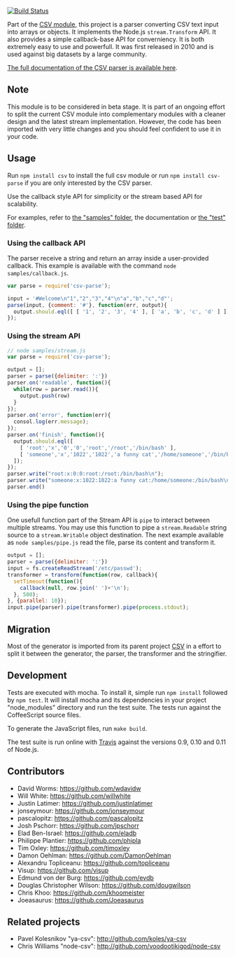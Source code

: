 [![Build Status](https://secure.travis-ci.org/wdavidw/node-csv-parse.png)](http://travis-ci.org/wdavidw/node-csv-parse)

Part of the [CSV module](https://github.com/wdavidw/node-csv), this project is a
parser converting CSV text input into arrays or objects. It implements the 
Node.js `stream.Transform` API. It also provides a simple callback-base API for
converniency. It is both extremely easy to use and powerfull. It was first 
released in 2010 and is used against big datasets by a large community.

[The full documentation of the CSV parser is available here](http://www.adaltas.com/projects/node-csv/).

Note
----

This module is to be considered in beta stage. It is part of an ongoing effort 
to split the current CSV module into complementary modules with a cleaner design 
and the latest stream implementation. However, the code has been imported with 
very little changes and you should feel confident to use it in your code.

Usage
-----

Run `npm install csv` to install the full csv module or run 
`npm install csv-parse` if you are only interested by the CSV parser.

Use the callback style API for simplicity or the stream based API for 
scalability.

For examples, refer to [the "samples" folder][csv-samples], 
the documentation or [the "test" folder][csv-test].

### Using the callback API

The parser receive a string and return an array inside a user-provided 
callback. This example is available with the command `node samples/callback.js`.

```javascript
var parse = require('csv-parse');

input = '#Welcome\n"1","2","3","4"\n"a","b","c","d"';
parse(input, {comment: '#'}, function(err, output){
  output.should.eql([ [ '1', '2', '3', '4' ], [ 'a', 'b', 'c', 'd' ] ]);
});
```

### Using the stream API
    
```javascript
// node samples/stream.js
var parse = require('csv-parse');

output = [];
parser = parse({delimiter: ':'})
parser.on('readable', function(){
  while(row = parser.read()){
    output.push(row)
  }
});
parser.on('error', function(err){
  consol.log(err.message);
});
parser.on('finish', function(){
  output.should.eql([
    [ 'root','x','0','0','root','/root','/bin/bash' ],
    [ 'someone','x','1022','1022','a funny cat','/home/someone','/bin/bash' ]
  ]);
});
parser.write("root:x:0:0:root:/root:/bin/bash\n");
parser.write("someone:x:1022:1022:a funny cat:/home/someone:/bin/bash\n");
parser.end()
```

### Using the pipe function

One usefull function part of the Stream API is `pipe` to interact between 
multiple streams. You may use this function to pipe a `stream.Readable` string 
source to a `stream.Writable` object destination. The next example available as 
`node samples/pipe.js` read the file, parse its content and transform it.

```javascript
output = [];
parser = parse({delimiter: ':'})
input = fs.createReadStream('/etc/passwd');
transformer = transform(function(row, callback){
  setTimeout(function(){
    callback(null, row.join(' ')+'\n');
  }, 500);
}, {parallel: 10});
input.pipe(parser).pipe(transformer).pipe(process.stdout);
```

Migration
---------

Most of the generator is imported from its parent project [CSV][csv] in a effort 
to split it between the generator, the parser, the transformer and the 
stringifier.

Development
-----------

Tests are executed with mocha. To install it, simple run `npm install` 
followed by `npm test`. It will install mocha and its dependencies in your 
project "node_modules" directory and run the test suite. The tests run 
against the CoffeeScript source files.

To generate the JavaScript files, run `make build`.

The test suite is run online with [Travis][travis] against the versions 
0.9, 0.10 and 0.11 of Node.js.

Contributors
------------

*   David Worms: <https://github.com/wdavidw>
*   Will White: <https://github.com/willwhite>
*   Justin Latimer: <https://github.com/justinlatimer>
*   jonseymour: <https://github.com/jonseymour>
*   pascalopitz: <https://github.com/pascalopitz>
*   Josh Pschorr: <https://github.com/jpschorr>
*   Elad Ben-Israel: <https://github.com/eladb>
*   Philippe Plantier: <https://github.com/phipla>
*   Tim Oxley: <https://github.com/timoxley>
*   Damon Oehlman: <https://github.com/DamonOehlman>
*   Alexandru Topliceanu: <https://github.com/topliceanu>
*   Visup: <https://github.com/visup>
*   Edmund von der Burg: <https://github.com/evdb>
*   Douglas Christopher Wilson: <https://github.com/dougwilson>
*   Chris Khoo: <https://github.com/khoomeister>
*   Joeasaurus: <https://github.com/Joeasaurus>

Related projects
----------------

*   Pavel Kolesnikov "ya-csv": <http://github.com/koles/ya-csv>
*   Chris Williams "node-csv": <http://github.com/voodootikigod/node-csv>

[csv]: https://github.com/wdavidw/node-csv
[csv-samples]: https://github.com/wdavidw/node-csv-parse/tree/master/samples
[csv-test]: https://github.com/wdavidw/node-csv-parse/tree/master/test
[travis]: https://travis-ci.org/#!/wdavidw/node-csv-parse

